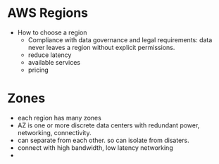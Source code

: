 # AWS Regions
- How to choose a region
   -  Compliance with data governance and legal requirements: data never leaves a region without explicit permissions.
   -  reduce latency
   -  available services
   -  pricing
# Zones
- each region has many zones
- AZ is one or more discrete data centers with redundant power, networking, connectivity.
- can separate from each other. so can isolate from disaters.
- connect with high bandwidth, low latency networking
- 